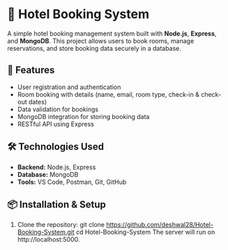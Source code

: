 # 🏨 Hotel Booking System

A simple hotel booking management system built with **Node.js**, **Express**, and **MongoDB**. This project allows users to book rooms, manage reservations, and store booking data securely in a database.

## 🚀 Features
- User registration and authentication
- Room booking with details (name, email, room type, check-in & check-out dates)
- Data validation for bookings
- MongoDB integration for storing booking data
- RESTful API using Express

## 🛠️ Technologies Used
- **Backend:** Node.js, Express
- **Database:** MongoDB
- **Tools:** VS Code, Postman, Git, GitHub

## 📦 Installation & Setup
1. Clone the repository:
   git clone https://github.com/deshwal28/Hotel-Booking-System.git
cd Hotel-Booking-System
The server will run on http://localhost:5000.
